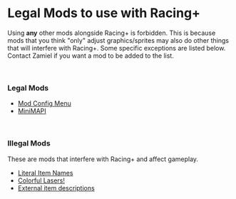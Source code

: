 # Legal Mods to use with Racing+

Using **any** other mods alongside Racing+ is forbidden. This is because mods that you think "only" adjust graphics/sprites may also do other things that will interfere with Racing+. Some specific exceptions are listed below. Contact Zamiel if you want a mod to be added to the list.

<br />

### Legal Mods

- [Mod Config Menu](https://steamcommunity.com/workshop/filedetails/?id=1603631350)
- [MiniMAPI](https://steamcommunity.com/sharedfiles/filedetails/?id=1978904635)

<br />

### Illegal Mods

These are mods that interfere with Racing+ and affect gameplay.

- [Literal Item Names](https://steamcommunity.com/sharedfiles/filedetails/?id=1397447846)
- [Colorful Lasers!](https://steamcommunity.com/sharedfiles/filedetails/?id=1479395410)
- [External item descriptions](https://steamcommunity.com/sharedfiles/filedetails/?id=836319872&searchtext=external)

<br />
